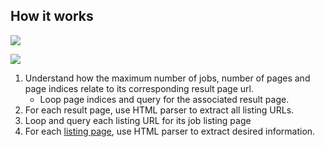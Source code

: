 ## How it works
![](https://github.com/kelvinxuande/glassdoor-scraper/blob/master/docs/def-1.jpg)

![](https://github.com/kelvinxuande/glassdoor-scraper/blob/master/docs/def-2.jpg)

1. Understand how the maximum number of jobs, number of pages and page indices relate to its corresponding result page url. 
    - Loop page indices and query for the associated result page.
3. For each result page, use HTML parser to extract all listing URLs.
4. Loop and query each listing URL for its job listing page
5. For each [listing page](https://github.com/kelvinxuande/glassdoor-scraper/blob/master/README.md#extracted-data), use HTML parser to extract desired information.
